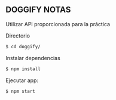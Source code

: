 ## DOGGIFY NOTAS

Utilizar API proporcionada para la práctica

Directorio

```bash
$ cd doggify/
```

Instalar dependencias

```bash
$ npm install
```

Ejecutar app:

```bash
$ npm start
```
